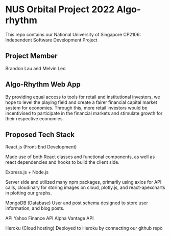 # NUS Orbital Project 2022 Algo-rhythm

This repo contains our National University of Singapore CP2106: Independent Software Development Project

## Project Member

Brandon Lau and Melvin Leo

## Algo-Rhythm Web App

By providing equal access to tools for retail and institutional investors, we hope to level the playing field and create a fairer financial capital market system for economies. Through this, more retail investors would be incentivised to participate in the financial markets and stimulate growth for their respective economies.

## Proposed Tech Stack

React.js (Front-End Development)

Made use of both React classes and functional components, as well as react dependencies and hooks to build the client side. 



Express.js + Node.js

Server side and utilized many npm packages, primarily using axios for API calls, cloudinary for storing images on cloud, plotly.js, and react-apexcharts in plotting our graphs.

MongoDB (Database)
User and post schema designed to store user information, and blog posts.

API
Yahoo Finance API
Alpha Vantage API

Heroku (Cloud hosting)
Deployed to Heroku by connecting our github repo
